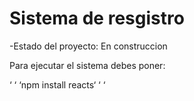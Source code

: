 <h1> Sistema de resgistro </h1>
-Estado del proyecto: En construccion

Para ejecutar el sistema debes poner:

 ‘ ‘ ‘npm install reacts‘  ‘ ‘ 


